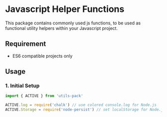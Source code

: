 # Javascript Helper Functions
This package contains commonly used js functions, to be used as functional utility helpers within your Javascript project.

## Requirement
- ES6 compatible projects only 

## Usage
### 1. Initial Setup
```js
import { ACTIVE } from 'utils-pack'

ACTIVE.log = require('chalk') // use colored console.log for Node.js
ACTIVE.Storage = require('node-persist') // set localStorage for Node.js
```
